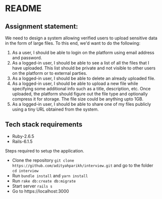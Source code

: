 # README

## Assignment statement:
We need to design a system allowing verified users to upload sensitive data in the form of large
files. To this end, we'd want to do the following:
1. As a user, I should be able to login on the platform using email address and password.
2. As a logged-in user, I should be able to see a list of all the files that I have uploaded.
This list should be private and not visible to other users on the platform or to external
parties.
3. As a logged-in user, I should be able to delete an already uploaded file.
4. As a logged-in user, I should be able to upload a new file while specifying some
additional info such as a title, description, etc. Once uploaded, the platform should
figure out the file type and optionally compress it for storage. The file size could be
anything upto 1GB.
5. As a logged-in user, I should be able to share one of my files publicly using a tiny URL
obtained from the system.

## Tech stack requirements
- Ruby-2.6.5
- Rails-6.1.5

Steps required to setup the application.

- Clone the repository ```git clone https://github.com/adityahparikh/interview.git``` and go to the folder ```cd interview```
- Run ```bundle install``` and ```yarn install```
- Run ```rake db:create db:migrate```
-  Start server ```rails s```
- Go to https://localhost:3000